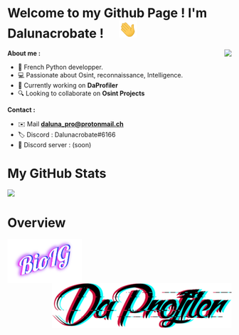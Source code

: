 
# Welcome to my Github Page ! I'm Dalunacrobate ! &emsp;<img src="./pic/Hi.gif" width="40px">


<img src="https://avatars.githubusercontent.com/u/78803631?v=4" align="right" height="250">

**About me :**
- 🚀 French Python developper.
- 💻 Passionate about Osint, reconnaissance, Intelligence.
- 🔭 Currently working on <strong>DaProfiler</strong>
- 🔍 Looking to collaborate on <strong>Osint Projects</strong>

**Contact :**
- ✉️ Mail **daluna_pro@protonmail.ch**
- 🏷 Discord : Dalunacrobate#6166 
- 💎 Discord server : (soon)


# My GitHub Stats
<img src="https://github-readme-stats.vercel.app/api?username=Dalunacrobate&show_icons=true&title_color=03fc90&icon_color=03fc90&text_color=03fc90&bg_color=002b19">

<br>

# Overview
<a href="https://github.com/dalunacrobate/BioIG"><img src="./pic/bioig.png" align="left" height="100"></a>
<a href="https://github.com/dalunacrobate/DaProfiler"><img src="./pic/da.png" align="right" height="100"></a>

